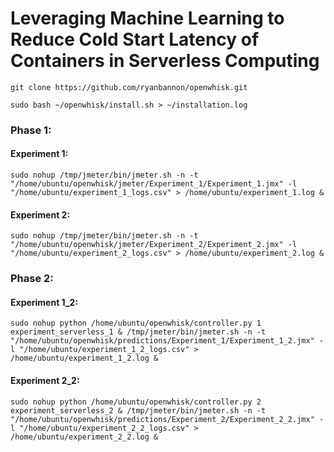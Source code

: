 # Leveraging Machine Learning to Reduce Cold Start Latency of Containers in Serverless Computing

`git clone https://github.com/ryanbannon/openwhisk.git`

`sudo bash ~/openwhisk/install.sh > ~/installation.log`

### Phase 1:
#### Experiment 1:
`sudo nohup /tmp/jmeter/bin/jmeter.sh -n -t "/home/ubuntu/openwhisk/jmeter/Experiment_1/Experiment_1.jmx" -l "/home/ubuntu/experiment_1_logs.csv" > /home/ubuntu/experiment_1.log &`

#### Experiment 2:
`sudo nohup /tmp/jmeter/bin/jmeter.sh -n -t "/home/ubuntu/openwhisk/jmeter/Experiment_2/Experiment_2.jmx" -l "/home/ubuntu/experiment_2_logs.csv" > /home/ubuntu/experiment_2.log &`

### Phase 2:
#### Experiment 1_2:
`sudo nohup python /home/ubuntu/openwhisk/controller.py 1 experiment_serverless_1 & /tmp/jmeter/bin/jmeter.sh -n -t "/home/ubuntu/openwhisk/predictions/Experiment_1/Experiment_1_2.jmx" -l "/home/ubuntu/experiment_1_2_logs.csv" > /home/ubuntu/experiment_1_2.log &`

#### Experiment 2_2:
`sudo nohup python /home/ubuntu/openwhisk/controller.py 2 experiment_serverless_2 & /tmp/jmeter/bin/jmeter.sh -n -t "/home/ubuntu/openwhisk/predictions/Experiment_2/Experiment_2_2.jmx" -l "/home/ubuntu/experiment_2_2_logs.csv" > /home/ubuntu/experiment_2_2.log &`
